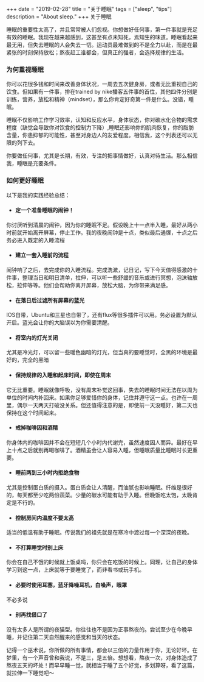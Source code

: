 +++ 
date = "2019-02-28"
title = "关于睡眠"
tags = ["sleep", "tips"]
description = "About sleep."
+++
关于睡眠

睡眠的重要性太高了，并且常常被人们忽视。你想做好任何事，第一件事就是充足有效的睡眠。我现在越来越感到，这甚至有点未知死，焉知生的味道。睡眠看起来最无用，但失去睡眠的人会失去一切。运动员最难做到的不是全力以赴，而是在最紧张的时刻保持放松；熬夜赶工谁都会，但真正的强者，会选择规律的生活。

### 为何重视睡眠
你可以花很多钱和时间来改善身体状况，一周去五次健身房，或者无比重视自己的饮食。但如果有一件事，排在trained by nike播客五件事的首位，其他四件分别是训练，营养，放松和精神（mindset），那么你肯定好奇第一件是什么。没错，睡眠。

睡眠不仅影响工作学习效率，认知和反应水平，身体状态，你对碳水化合物的需求程度（缺觉会导致你对饮食的控制力下降）,睡眠还影响你的肌肉恢复，你的脂肪含量，你患抑郁的可能性，甚至对身边人的友爱程度。相信我，这个列表还可以无限的列下去。

你要做任何事，尤其是长期，有效，专注的把事情做好，认真对待生活。那么相信我，睡眠是充要条件。

### 如何更好睡眠
以下是我的实践经验总结：
 - #### 定一个准备睡眠的闹钟！
你讨厌听到清晨的闹钟，因为你的睡眠不足。假设晚上十一点半入睡，最好从两小时前就开始离开屏幕，停止工作。我的夜晚闹钟是十点，类似最后通牒，十点之后务必进入既定的入睡流程
 - #### 建立一套入睡前的流程
闹钟响了之后，去完成你的入睡流程。完成洗漱，记日记，写下今天值得感激的十件事，整理当日和明日清单，拉伸，可以听一些舒缓的音乐或进行冥想，泡沫轴放松，拉伸等等。他们会帮助你离开屏幕，放松大脑，为你带来满足感。
- #### 在落日后过滤所有屏幕的蓝光
IOS自带，Ubuntu和三星也自带了，还有flux等很多插件可以用。务必设置为默认开启。蓝光会让你的大脑误以为你需要清醒。
- #### 将室内的灯光关闭
尤其是冷光灯，可以留一些暖色幽暗的灯光，但当真的要睡觉时，全黑的环境是最好的，完全的黑暗
- #### 保持规律的入睡和起床时间，即使在周末
它无比重要。睡眠就像呼吸，没有周末补觉这回事，失去的睡眠时间无法在以周为单位的时间内补回来。如果你足够爱惜你的身体，记住并遵守这一点。也许在一周里，偶尔一天两天打破没关系。但还值得注意的是，即使前一天没睡好，第二天也保持在这个时间起来。
- #### 戒掉咖啡因和酒精
你身体内的咖啡因并不会在短短几个小时内代谢完，虽然速度因人而异。最好在早上十点之后就别再喝咖啡了。酒精虽会让人容易入睡，但睡眠质量比睡眠时长更重要。
- #### 睡前两到三小时内拒绝食物
尤其是控制蛋白质的摄入。蛋白质会让人清醒，而油腻也影响睡眠。纤维是很好的，每天都至少吃两份蔬菜。少量的碳水可能有助于入睡。但晚饭吃太饱，太晚肯定是不行的。
- #### 控制房间内温度不要太高
适当的低温有助于睡眠。传说我们的祖先就是在寒冷中渡过每一个深深的夜晚。
- #### 不打算睡觉时别上床
你会在自己不饿的时候就上饭桌吗，你只会在吃饭的时候上。同理，让自己的身体学习到这一点，上床就等于要睡觉了，而非看书或玩手机。
- #### 必要时使用耳塞，蓝牙降噪耳机，白噪声，眼罩
不必多说
- #### 别再找借口了
没有太多人是所谓的夜猫型。你往往也不是因为正事熬夜的。尝试至少在今晚早睡，并记住第二天自然醒来的感觉和当天的状态。

记得一个巫术说，你所做的所有事情，都会以三倍的力量作用于你，无论好坏。在梦里，有一个声音曾和我说，不是三，是五倍。想想看，熬夜一次，对身体造成了熬夜五天的坏处！而早早睡一觉，就相当于睡了五个好觉，多划算呀，看了这篇，就拉伸一下睡觉吧～

